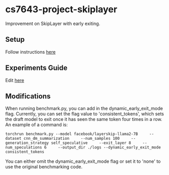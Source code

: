 # cs7643-project-skiplayer
Improvement on SkipLayer with early exiting.

## Setup
Follow instructions [here](https://piazza.com/class/m5k29i4gzsf4ab/post/484)

## Experiments Guide
Edit [here](https://docs.google.com/spreadsheets/d/1On8nT8upmKvkyMd5u0Jgk9Sxy3gStIQqFxJTxCfmsn8/edit?gid=0#gid=0)

## Modifications

When running benchmark.py, you can add in the dynamic_early_exit_mode flag. Currently, you can set the flag value to 'consistent_tokens', which sets the draft model to exit once it has seen the same token four times in a row. An example of a command is:

```
torchrun benchmark.py --model facebook/layerskip-llama2-7B     --dataset cnn_dm_summarization     --num_samples 100     --generation_strategy self_speculative     --exit_layer 8     --num_speculations 6     --output_dir ./logs --dynamic_early_exit_mode consistent_tokens
```

You can either omit the dynamic_early_exit_mode flag or set it to 'none' to use the original benchmarking code.